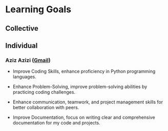 # Learning Goals

## Collective

## Individual

### Aziz Azizi ([Gmail](mailto:aziztablo.aa@gmail.com))

* Improve Coding Skills, enhance proficiency in Python programming languages.

* Enhance Problem-Solving, improve problem-solving abilities by practicing coding
challenges.

* Enhance communication, teamwork, and project management skills for better
collaboration with peers.

* Improve Documentation, focus on writing clear and comprehensive documentation
for my code and projects.
